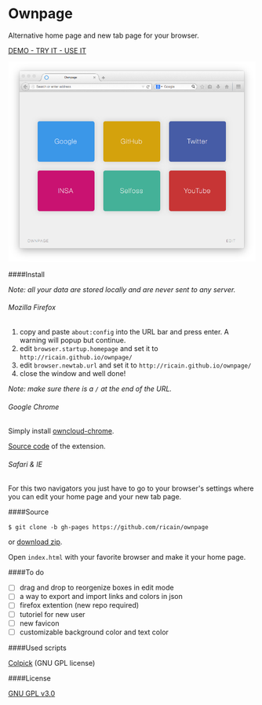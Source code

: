 # Ownpage

Alternative home page and new tab page for your browser.

[DEMO - TRY IT - USE IT](http://ricain.github.io/ownpage/)

![example](media/images/example.png)

####Install

*Note: all your data are stored locally and are never sent to any server.*

###### Mozilla Firefox

1. copy and paste `about:config` into the URL bar and press enter. A warning will popup but continue.
2. edit `browser.startup.homepage` and set it to `http://ricain.github.io/ownpage/`
3. edit `browser.newtab.url` and set it to `http://ricain.github.io/ownpage/`
4. close the window and well done!

*Note: make sure there is a `/` at the end of the URL.*

###### Google Chrome

Simply install [owncloud-chrome](http://goo.gl/hb6333).

[Source code](https://github.com/ricain/ownpage-chrome) of the extension.

###### Safari & IE

For this two navigators you just have to go to your browser's settings where you can edit your home page and your new tab page.

####Source

```
$ git clone -b gh-pages https://github.com/ricain/ownpage
```
or [download zip](https://github.com/Ricain/ownpage/archive/gh-pages.zip).

Open `index.html` with your favorite browser and make it your home page.

####To do

- [ ] drag and drop to reorgenize boxes in edit mode
- [ ] a way to export and import links and colors in json
- [ ] firefox extention (new repo required)
- [ ] tutoriel for new user
- [ ] new favicon
- [ ] customizable background color and text color

####Used scripts

[Colpick](http://colpick.com) (GNU GPL license)

####License

[GNU GPL v3.0](https://github.com/ricain/ownpage/blob/gh-pages/LICENSE.md)
